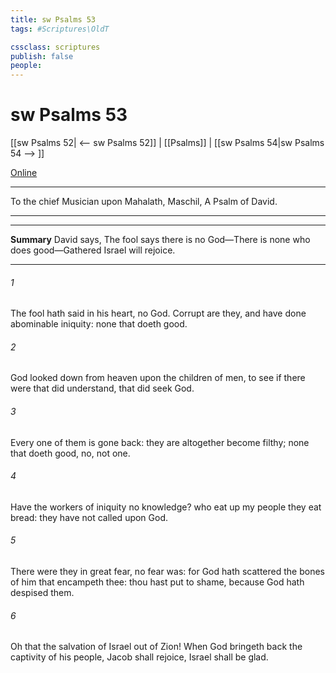 ```yaml
---
title: sw Psalms 53
tags: #Scriptures\OldT

cssclass: scriptures
publish: false
people:
---
```


# sw Psalms 53
[[sw Psalms 52| <-- sw Psalms 52]] | [[Psalms]] | [[sw Psalms 54|sw Psalms 54 --> ]]

[Online](https://churchofjesuschrist.org/study/scriptures/ot/ps/53?lang=eng)

---
To the chief Musician upon Mahalath, Maschil, A Psalm of David.

---

---
__Summary__
David says, The fool says there is no God—There is none who does good—Gathered Israel will rejoice.

---
###### 1 
The fool hath said in his heart,  no God. Corrupt are they, and have done abominable iniquity:  none that doeth good.

###### 2 
God looked down from heaven upon the children of men, to see if there were  that did understand, that did seek God.

###### 3 
Every one of them is gone back: they are altogether become filthy;  none that doeth good, no, not one.

###### 4 
Have the workers of iniquity no knowledge? who eat up my people  they eat bread: they have not called upon God.

###### 5 
There were they in great fear,  no fear was: for God hath scattered the bones of him that encampeth  thee: thou hast put  to shame, because God hath despised them.

###### 6 
Oh that the salvation of Israel  out of Zion! When God bringeth back the captivity of his people, Jacob shall rejoice,  Israel shall be glad.

